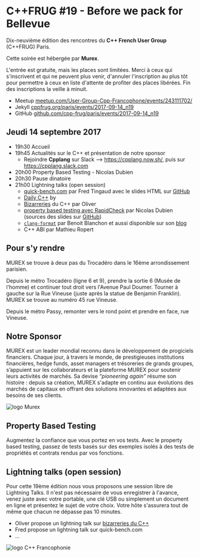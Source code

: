C++FRUG #19 - Before we pack for Bellevue
=========================================

Dix-neuvième édition des rencontres du **C++ French User Group** (C++FRUG) Paris.

Cette soirée est hébergée par **Murex**.

L'entrée est gratuite, mais les places sont limitées. 
Merci à ceux qui s'inscrivent et qui ne peuvent plus venir,
d'annuler l'inscription au plus tôt pour permettre
à ceux en liste d'attente de profiter des places libérées.
Fin des inscriptions la veille à minuit.

* Meetup [meetup.com/User-Group-Cpp-Francophone/events/243111702/](https://www.meetup.com/User-Group-Cpp-Francophone/events/243111702/)
* Jekyll [cppfrug.org/paris/events/2017-09-14_n19](http://cpp-frug.github.io/paris/events/2017-09-14_n19/)
* GitHub [github.com/cpp-frug/paris/events/2017-09-14_n19](https://github.com/cpp-frug/paris/blob/master/events/2017-09-14_n19/)



Jeudi 14 septembre 2017
------------------

- 19h30  Accueil 
- 19h45  Actualités sur le C++ et présentation de notre sponsor
    - Rejoindre **Cpplang** sur Slack --> https://cpplang.now.sh/, puis sur https://cpplang.slack.com
- 20h00  Property Based Testing - Nicolas Dubien
- 20h30  Pause dinatoire 
- 21h00  Lightning talks (open session)
    - [quick-bench.com](http://quick-bench.com/) par Fred Tingaud avec le slides HTML sur [GitHub](https://github.com/FredTingaud/talks/tree/master/quick-bench-std-sort-lightning)
    - [Daily C++](dailies_fluent_cpp.pdf) by 
    - [Bizarreries](bizarre) du C++ par Oliver
    - [property based testing avec RapidCheck](https://dubzzz.github.io/property-based-testing-cpp/talk/talk.v2.html) par Nicolas Dubien (sources des slides sur [GitHub](https://github.com/dubzzz/property-based-testing-cpp))
    - [`clang-format`](https://docs.google.com/presentation/d/1cFG8OIW1hhHU3C-_FPYGWlnjZANNyb3nUST9p0LKUFM/) par Benoit Blanchon et aussi disponible sur son [blog](https://blog.benoitblanchon.fr/clang-format-5/)
    - C++ ABI par Mathieu Ropert


Pour s'y rendre
---------------

MUREX se trouve à deux pas du Trocadéro dans le 16ème arrondissement parisien.

Depuis le métro Trocadéro (ligne 6 et 9),
prendre la sortie 6 (Musée de l'homme) et continuer tout droit vers l'Avenue Paul Doumer.
Tourner à gauche sur la Rue Vineuse (juste après la statue de Benjamin Franklin).
MUREX se trouve au numéro 45 rue Vineuse.

Depuis le métro Passy, remonter vers le rond point et prendre en face, rue Vineuse.


Notre Sponsor
-------------

MUREX est un leader mondial reconnu dans le développement de progiciels financiers.
Chaque jour, à travers le monde, de prestigieuses institutions financières, hedge funds,
asset managers et trésoreries de grands groupes, s’appuient sur les collaborateurs et la plateforme MUREX
pour soutenir leurs activités de marchés. Sa devise *“pioneering again”* résume son histoire :
depuis sa création, MUREX s'adapte en continu aux évolutions des marchés de capitaux
en offrant des solutions innovantes et adaptées aux besoins de ses clients.

![logo Murex](https://www.murex.com/sites/all/themes/murex/images/logo.png)

Property Based Testing
----------------------

Augmentez la confiance que vous portez en vos tests.
Avec le property based testing, passez de tests basés sur des exemples isolés
à des tests de propriétés et contrats rendus par vos fonctions.

Lightning talks (open session)
------------------------------

Pour cette 19ème édition nous vous proposons une session libre de Lightning Talks.
Il n'est pas nécessaire de vous enregistrer à l'avance, venez juste avec votre portable,
une clé USB ou simplement un document en ligne et présentez le sujet de votre choix.
Votre hôte s'assurera tout de même que chacun ne dépasse pas 10 minutes.

- Oliver propose un lightning talk sur [bizarreries du C++](bizarre)
- Fred propose un lightning talk sur quick-bench.com
- ...

![logo C++ Francophonie](http://cppfrug.org/images/Cpp-Francophonie.svg)
